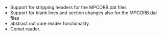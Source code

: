 * Support for stripping headers for the MPCORB.dat files
* Support for blank lines and section changes also for the MPCORB.dat files
* abstract out core reader functionality.
* Comet reader.